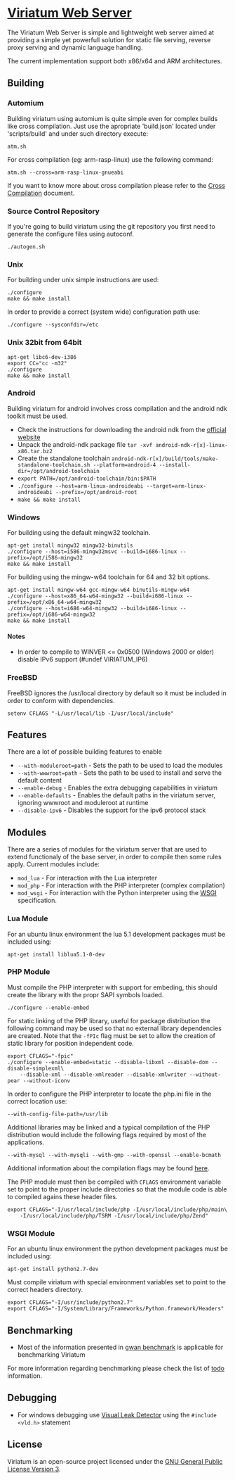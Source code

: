 # [Viriatum Web Server](http://viriatum.com)

The Viriatum Web Server is simple and lightweight web server aimed at providing a simple yet powerfull solution
for static file serving, reverse proxy serving and dynamic language handling.

The current implementation support both x86/x64 and ARM architectures.

## Building

### Automium

Building viriatum using automium is quite simple even for complex builds like cross compilation.
Just use the apropriate 'build.json' located under 'scripts/build' and under such directory execute:

    atm.sh

For cross compilation (eg: arm-rasp-linux) use the following command:

    atm.sh --cross=arm-rasp-linux-gnueabi

If you want to know more about cross compilation please refer to the [Cross Compilation](doc/cross.md) document.

### Source Control Repository

If you're going to build viriatum using the git repository you first need to generate the configure
files using autoconf.

    ./autogen.sh

### Unix

For building under unix simple instructions are used:

    ./configure
    make && make install

In order to provide a correct (system wide) configuration path use:

    ./configure --sysconfdir=/etc

### Unix 32bit from 64bit

    apt-get libc6-dev-i386
    export CC="cc -m32"
    ./configure
    make && make install

### Android

Building viriatum for android involves cross compilation and the android ndk toolkit must be used.

* Check the instructions for downloading the android ndk from the [official website](http://developer.android.com/sdk/ndk/)
* Unpack the android-ndk package file `tar -xvf android-ndk-r[x]-linux-x86.tar.bz2`
* Create the standalone toolchain `android-ndk-r[x]/build/tools/make-standalone-toolchain.sh --platform=android-4 --install-dir=/opt/android-toolchain`
* `export PATH=/opt/android-toolchain/bin:$PATH`
* `./configure --host=arm-linux-androideabi --target=arm-linux-androideabi --prefix=/opt/android-root`
* `make && make install`

### Windows

For building using the default mingw32 toolchain.

    apt-get install mingw32 mingw32-binutils
    ./configure --host=i586-mingw32msvc --build=i686-linux --prefix=/opt/i586-mingw32
    make && make install

For building using the mingw-w64 toolchain for 64 and 32 bit options.

    apt-get install mingw-w64 gcc-mingw-w64 binutils-mingw-w64
    ./configure --host=x86_64-w64-mingw32 --build=i686-linux --prefix=/opt/x86_64-w64-mingw32
    ./configure --host=i686-w64-mingw32 --build=i686-linux --prefix=/opt/i686-w64-mingw32
    make && make install

#### Notes

* In order to compile to WINVER <= 0x0500 (Windows 2000 or older) disable IPv6 support (#undef VIRIATUM_IP6)
 
### FreeBSD

FreeBSD ignores the /usr/local directory by default so it must be included in order to conform with dependencies.

    setenv CFLAGS "-L/usr/local/lib -I/usr/local/include"
    
## Features

There are a lot of possible building features to enable

* `--with-moduleroot=path` - Sets the path to be used to load the modules
* `--with-wwwroot=path` - Sets the path to be used to install and serve the default content
* `--enable-debug` - Enables the extra debugging capabilities in viriatum
* `--enable-defaults` - Enables the default paths in the viriatum server, ignoring wwwroot and moduleroot at runtime
* `--disable-ipv6` - Disables the support for the ipv6 protocol stack

## Modules

There are a series of modules for the viriatum server that are used to extend functionaly
of the base server, in order to compile then some rules apply.
Current modules include:

* `mod_lua` - For interaction with the Lua interpreter
* `mod_php` - For interaction with the PHP interpreter (complex compilation)
* `mod_wsgi` - For interaction with the Python interpreter using the [WSGI](http://wsgi.org) specification.

### Lua Module

For an ubuntu linux environment the lua 5.1 development packages must be included using:

    apt-get install liblua5.1-0-dev

### PHP Module

Must compile the PHP interpreter with support for embeding, this should create the library with the propr SAPI
symbols loaded.

    ./configure --enable-embed

For static linking of the PHP library, useful for package distribution the following command may be used so
that no external library dependencies are created. Note that the `-fPIc` flag must be set to allow the creation
of static library for position independent code.

    export CFLAGS="-fpic"
    ./configure --enable-embed=static --disable-libxml --disable-dom --disable-simplexml\
        --disable-xml --disable-xmlreader --disable-xmlwriter --without-pear --without-iconv
        
In order to configure the PHP interpreter to locate the php.ini file in the correct location use:

    --with-config-file-path=/usr/lib

Additional libraries may be linked and a typical compilation of the PHP distribution would include the following
flags required by most of the applications.

    --with-mysql --with-mysqli --with-gmp --with-openssl --enable-bcmath

Additional information about the compilation flags may be found [here](http://php.net/manual/en/configure.about.php).

The PHP module must then be compiled with `CFLAGS` environment variable set to point to the proper include directories
so that the module code is able to compiled agains these header files.

    export CFLAGS="-I/usr/local/include/php -I/usr/local/include/php/main\
        -I/usr/local/include/php/TSRM -I/usr/local/include/php/Zend"

### WSGI Module

For an ubuntu linux environment the python development packages must be included using:

    apt-get install python2.7-dev

Must compile viriatum with special environment variables set to point to the correct headers directory.

    export CFLAGS="-I/usr/include/python2.7"
    export CFLAGS="-I/System/Library/Frameworks/Python.framework/Headers"

## Benchmarking

* Most of the information presented in [gwan benchmark](http://gwan.ch/en_apachebench_httperf.html) is applicable for benchmarking Viriatum

For more information regarding benchmarking please check the list of [todo](doc/todo.md) information.

## Debugging

* For windows debugging use [Visual Leak Detector](http://vld.codeplex.com) using the `#include <vld.h>` statement

## License

Viriatum is an open-source project licensed under the [GNU General Public License Version 3](http://www.gnu.org/licenses/gpl.html).
